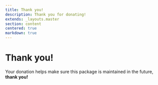 ```yaml
---
title: Thank you!
description: Thank you for donating!
extends: _layouts.master
section: content
centered: true
markdown: true
---
```


# Thank you!

Your donation helps make sure this package is maintained in the future, **thank you!**
